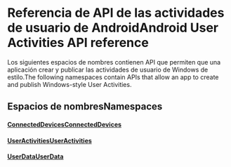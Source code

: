 # <a name="android-user-activities-api-reference"></a><span data-ttu-id="ea68a-101">Referencia de API de las actividades de usuario de Android</span><span class="sxs-lookup"><span data-stu-id="ea68a-101">Android User Activities API reference</span></span>

<span data-ttu-id="ea68a-102">Los siguientes espacios de nombres contienen API que permiten que una aplicación crear y publicar las actividades de usuario de Windows de estilo.</span><span class="sxs-lookup"><span data-stu-id="ea68a-102">The following namespaces contain APIs that allow an app to create and publish Windows-style User Activities.</span></span>

## <a name="namespaces"></a><span data-ttu-id="ea68a-103">Espacios de nombres</span><span class="sxs-lookup"><span data-stu-id="ea68a-103">Namespaces</span></span>

#### <a name="connecteddeviceshttpsdocsmicrosoftcomjavaapicommicrosoftconnecteddevices"></a>[<span data-ttu-id="ea68a-104">ConnectedDevices</span><span class="sxs-lookup"><span data-stu-id="ea68a-104">ConnectedDevices</span></span>](https://docs.microsoft.com/java/api/com.microsoft.connecteddevices)
#### <a name="useractivitieshttpsdocsmicrosoftcomjavaapicommicrosoftconnecteddevicesuserdatauseractivities"></a>[<span data-ttu-id="ea68a-105">UserActivities</span><span class="sxs-lookup"><span data-stu-id="ea68a-105">UserActivities</span></span>](https://docs.microsoft.com/java/api/com.microsoft.connecteddevices.userdata.useractivities)
#### <a name="userdatahttpsdocsmicrosoftcomjavaapicommicrosoftconnecteddevicesuserdata"></a>[<span data-ttu-id="ea68a-106">UserData</span><span class="sxs-lookup"><span data-stu-id="ea68a-106">UserData</span></span>](https://docs.microsoft.com/java/api/com.microsoft.connecteddevices.userdata)